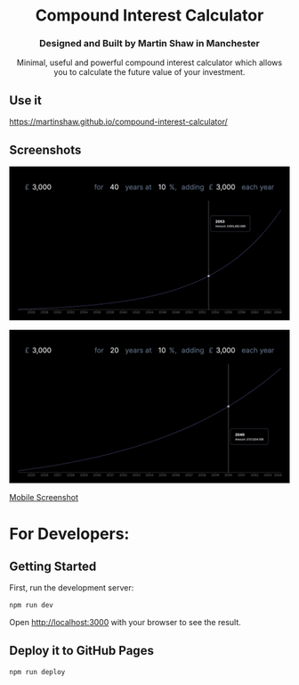 <center>
<h1>Compound Interest Calculator</h1>
<h3>Designed and Built by Martin Shaw in Manchester</h3>
Minimal, useful and powerful compound interest calculator which allows you to calculate the future value of your investment.
</center>

## Use it 
https://martinshaw.github.io/compound-interest-calculator/

## Screenshots

![Desktop Screenshot 1](screenshots/martinshaw.github.io_compound-interest-calculator_.png)

![Desktop Screenshot 1](screenshots/martinshaw.github.io_compound-interest-calculator_1.png)

[Mobile Screenshot](screenshots/martinshaw.github.io_compound-interest-calculator_2.png)

# For Developers:


## Getting Started

First, run the development server:

```bash
npm run dev
```

Open [http://localhost:3000](http://localhost:3000) with your browser to see the result.

## Deploy it to GitHub Pages

```bash
npm run deploy
```